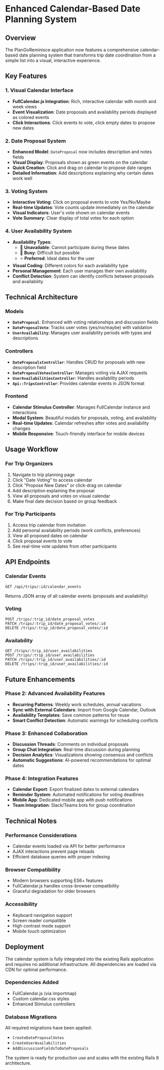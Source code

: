 # Enhanced Calendar-Based Date Planning System

## Overview

The PlanGoReminisce application now features a comprehensive calendar-based date planning system that transforms trip date coordination from a simple list into a visual, interactive experience.

## Key Features

### 1. Visual Calendar Interface
- **FullCalendar.js Integration**: Rich, interactive calendar with month and week views
- **Event Visualization**: Date proposals and availability periods displayed as colored events
- **Click Interactions**: Click events to vote, click empty dates to propose new dates

### 2. Date Proposal System
- **Enhanced Model**: `DateProposal` now includes description and notes fields
- **Visual Display**: Proposals shown as green events on the calendar
- **Quick Creation**: Click and drag on calendar to propose date ranges
- **Detailed Information**: Add descriptions explaining why certain dates work well

### 3. Voting System
- **Interactive Voting**: Click on proposal events to vote Yes/No/Maybe
- **Real-time Updates**: Vote counts update immediately on the calendar
- **Visual Indicators**: User's vote shown on calendar events
- **Vote Summary**: Clear display of total votes for each option

### 4. User Availability System
- **Availability Types**: 
  - 🚫 **Unavailable**: Cannot participate during these dates
  - 📅 **Busy**: Difficult but possible
  - ⭐ **Preferred**: Ideal dates for the user
- **Visual Coding**: Different colors for each availability type
- **Personal Management**: Each user manages their own availability
- **Conflict Detection**: System can identify conflicts between proposals and availability

## Technical Architecture

### Models
- **`DateProposal`**: Enhanced with voting relationships and discussion fields
- **`DateProposalVote`**: Tracks user votes (yes/no/maybe) with validation
- **`UserAvailability`**: Manages user availability periods with types and descriptions

### Controllers
- **`DateProposalsController`**: Handles CRUD for proposals with new description field
- **`DateProposalVotesController`**: Manages voting via AJAX requests
- **`UserAvailabilitiesController`**: Handles availability periods
- **`Api::TripsController`**: Provides calendar events in JSON format

### Frontend
- **Calendar Stimulus Controller**: Manages FullCalendar instance and interactions
- **Modal System**: Beautiful modals for proposals, voting, and availability
- **Real-time Updates**: Calendar refreshes after votes and availability changes
- **Mobile Responsive**: Touch-friendly interface for mobile devices

## Usage Workflow

### For Trip Organizers
1. Navigate to trip planning page
2. Click "Date Voting" to access calendar
3. Click "Propose New Dates" or click-drag on calendar
4. Add description explaining the proposal
5. View all proposals and votes on visual calendar
6. Make final date decision based on group feedback

### For Trip Participants
1. Access trip calendar from invitation
2. Add personal availability periods (work conflicts, preferences)
3. View all proposed dates on calendar
4. Click proposal events to vote
5. See real-time vote updates from other participants

## API Endpoints

### Calendar Events
```
GET /api/trips/:id/calendar_events
```
Returns JSON array of all calendar events (proposals and availability)

### Voting
```
POST /trips/:trip_id/date_proposal_votes
PATCH /trips/:trip_id/date_proposal_votes/:id
DELETE /trips/:trip_id/date_proposal_votes/:id
```

### Availability
```
GET /trips/:trip_id/user_availabilities
POST /trips/:trip_id/user_availabilities
PATCH /trips/:trip_id/user_availabilities/:id
DELETE /trips/:trip_id/user_availabilities/:id
```

## Future Enhancements

### Phase 2: Advanced Availability Features
- **Recurring Patterns**: Weekly work schedules, annual vacations
- **Sync with External Calendars**: Import from Google Calendar, Outlook
- **Availability Templates**: Save common patterns for reuse
- **Smart Conflict Detection**: Automatic warnings for scheduling conflicts

### Phase 3: Enhanced Collaboration
- **Discussion Threads**: Comments on individual proposals
- **Group Chat Integration**: Real-time discussion during planning
- **Decision Analytics**: Visualizations showing consensus and conflicts
- **Automatic Suggestions**: AI-powered recommendations for optimal dates

### Phase 4: Integration Features
- **Calendar Export**: Export finalized dates to external calendars
- **Reminder System**: Automated notifications for voting deadlines
- **Mobile App**: Dedicated mobile app with push notifications
- **Team Integration**: Slack/Teams bots for group coordination

## Technical Notes

### Performance Considerations
- Calendar events loaded via API for better performance
- AJAX interactions prevent page reloads
- Efficient database queries with proper indexing

### Browser Compatibility
- Modern browsers supporting ES6+ features
- FullCalendar.js handles cross-browser compatibility
- Graceful degradation for older browsers

### Accessibility
- Keyboard navigation support
- Screen reader compatible
- High contrast mode support
- Mobile touch optimization

## Deployment

The calendar system is fully integrated into the existing Rails application and requires no additional infrastructure. All dependencies are loaded via CDN for optimal performance.

### Dependencies Added
- FullCalendar.js (via importmap)
- Custom calendar.css styles
- Enhanced Stimulus controllers

### Database Migrations
All required migrations have been applied:
- `CreateDateProposalVotes`
- `CreateUserAvailabilities` 
- `AddDiscussionFieldsToDateProposals`

The system is ready for production use and scales with the existing Rails 8 architecture.